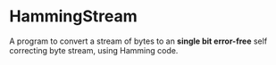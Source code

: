 # HammingStream
A program to convert a stream of bytes to an **single bit error-free** self correcting byte stream, using Hamming code.
